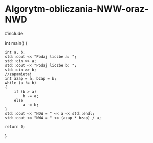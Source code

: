 # Algorytm-obliczania-NWW-oraz-NWD
#include <iostream>

int main()
{

    int a, b;
    std::cout << "Podaj liczbe a: ";
    std::cin >> a;
    std::cout << "Podaj liczbe b: ";
    std::cin >> b;
    //zapamietaj
    int azap = a, bzap = b;
    while (a != b)
    {
        if (b > a)
            b -= a;
        else
            a -= b;
    }
    std::cout << "NDW = " << a << std::endl;
    std::cout << "NWW = " << (azap * bzap) / a;

    return 0;
}
  
